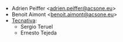 - Adrien Peiffer \<<adrien.peiffer@acsone.eu>\>
- Benoit Aimont \<<benoit.aimont@acsone.eu>\>
- [Tecnativa](https://www.tecnativa.com):
  - Sergio Teruel
  - Ernesto Tejeda
